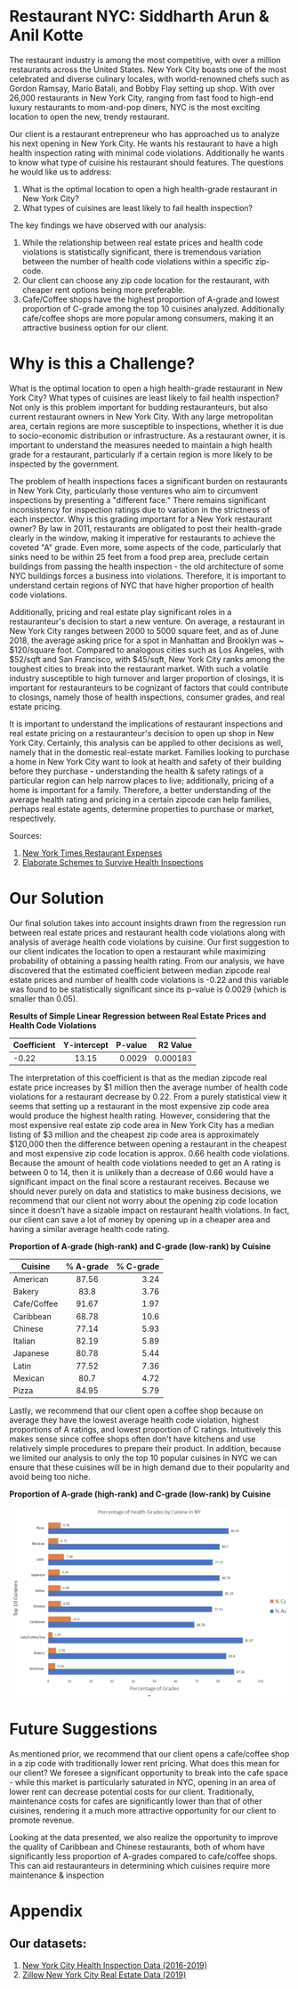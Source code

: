 # Restaurant NYC: Siddharth Arun & Anil Kotte 

The restaurant industry is among the most competitive, with over a million restaurants across the United States. New York City boasts one of the most celebrated and diverse culinary locales, with world-renowned chefs such as Gordon Ramsay, Mario Batali, and Bobby Flay setting up shop. With over 26,000 restaurants in New York City, ranging from fast food to high-end luxury restaurants to mom-and-pop diners, NYC is the most exciting location to open the new, trendy restaurant. 

Our client is a restaurant entrepreneur who has approached us to analyze his next opening in New York City. He wants his restaurant to have a high health inspection rating with minimal code violations. Additionally he wants to know what type of cuisine his restaurant should features. The questions he would like us to address: 

1. What is the optimal location to open a high health-grade restaurant in New York City? 
2. What types of cuisines are least likely to fail health inspection? 

The key findings we have observed with our analysis: 

1. While the relationship between real estate prices and health code violations is statistically significant, there is tremendous variation between the number of health code violations within a specific zip-code. 
2. Our client can choose any zip code location for the restaurant, with cheaper rent options being more preferable. 
3. Cafe/Coffee shops have the highest proportion of A-grade and lowest proportion of C-grade among the top 10 cuisines analyzed. Additionally cafe/coffee shops are more popular among consumers, making it an attractive business option for our client. 


# Why is this a Challenge? 

What is the optimal location to open a high health-grade restaurant in New York City? What types of cuisines are least likely to fail health inspection? Not only is this problem important for budding restauranteurs, but also current restaurant owners in New York City. With any large metropolitan area, certain regions are more susceptible to inspections, whether it is due to socio-economic distribution or infrastructure. As a restaurant owner, it is important to understand the measures needed to maintain a high health grade for a restaurant, particularly if a certain region is more likely to be inspected by the government. 

The problem of health inspections faces a significant burden on restaurants in New York City, particularly those ventures who aim to circumvent inspections by presenting a "different face." There remains significant inconsistency for inspection ratings due to variation in the strictness of each inspector. Why is this grading important for a New York restaurant owner? By law in 2011, restaurants are obligated to post their health-grade clearly in the window, making it imperative for restaurants to achieve the coveted "A" grade. Even more, some aspects of the code, particularly that sinks need to be within 25 feet from a food prep area, preclude certain buildings from passing the health inspection - the old architecture of some NYC buildings forces a business into violations. Therefore, it is important to understand certain regions of NYC that have higher proportion of health code violations. 

Additionally, pricing and real estate play significant roles in a restauranteur's decision to start a new venture. On average, a restaurant in New York City ranges between 2000 to 5000 square feet, and as of June 2018, the average asking price for a spot in Manhattan and Brooklyn was ~ $120/square foot. Compared to analogous cities such as Los Angeles, with $52/sqft and San Francisco, with $45/sqft, New York City ranks among the toughest cities to break into the restaurant market. With such a volatile industry susceptible to high turnover and larger proportion of closings, it is important for restauranteurs to be cognizant of factors that could contribute to closings, namely those of health inspections, consumer grades, and real estate pricing. 

It is important to understand the implications of restaurant inspections and real estate pricing on a restauranteur's decision to open up shop in New York City. Certainly, this analysis can be applied to other decisions as well, namely that in the domestic real-estate market. Families looking to purchase a home in New York City want to look at health and safety of their building before they purchase - understanding the health & safety ratings of a particular region can help narrow places to live; additionally, pricing of a home is important for a family. Therefore, a better understanding of the average health rating and pricing in a certain zipcode can help families, perhaps real estate agents, determine properties to purchase or market, respectively. 

Sources: 
1. [New York Times Restaurant Expenses](https://www.nytimes.com/2016/10/26/dining/restaurant-economics-new-york.html)
2. [Elaborate Schemes to Survive Health Inspections](https://ny.eater.com/2019/6/28/18761345/department-of-health-letter-grades-nyc-restaurant-rules)

# Our Solution

Our final solution takes into account insights drawn from the regression run between real estate prices and restaurant health code violations along with analysis of average health code violations by cuisine. Our first suggestion to our client indicates the location to open a restaurant while maximizing probability of obtaining a passing health rating. From our analysis, we have discovered that the estimated coefficient between median zipcode real estate prices and number of health code violations is -0.22 and this variable was found to be statistically significant since its p-value is 0.0029 (which is smaller than 0.05).

__Results of Simple Linear Regression between Real Estate Prices and Health Code Violations__ 

| Coefficient        |Y-intercept          | P-value  | R2 Value |
| ------------- |:-------------:| -----:|-----:|
| -0.22      | 13.15 | 0.0029 | 0.000183 |

The interpretation of this coefficient is that as the median zipcode real estate price increases by $1 million then the average number of health code violations for a restaurant decrease by 0.22. From a purely statistical view it seems that setting up a restaurant in the most expensive zip code area would produce the highest health rating. However, considering that the most expensive real estate zip code area in New York City has a median listing of $3 million and the cheapest zip code area is approximately $120,000 then the difference between opening a restaurant in the cheapest and most expensive zip code location is approx. 0.66 health code violations. Because the amount of health code violations needed to get an A rating is between 0 to 14, then it is unlikely than a decrease of 0.66 would have a significant impact on the final score a restaurant receives. Because we should never purely on data and statistics to make business decisions, we recommend that our client not worry about the opening zip code location since it doesn’t have a sizable impact on restaurant health violations. In fact, our client can save a lot of money by opening up in a cheaper area and having a similar average health code rating. 

__Proportion of A-grade (high-rank) and C-grade (low-rank) by Cuisine__

| Cuisine        | % A-grade           | % C-grade  |
| ------------- |:-------------:| -----:|
| American      | 87.56 | 3.24 |
| Bakery      | 83.8      |   3.76 |
| Cafe/Coffee | 91.67     |    1.97 |
| Caribbean      | 68.78| 10.6 |
| Chinese      | 77.14      |   5.93 |
| Italian | 82.19     |    5.89 |
| Japanese      | 80.78 | 5.44 |
| Latin      | 77.52      |   7.36 |
| Mexican | 80.7      |    4.72 |
| Pizza | 84.95      |    5.79 |

Lastly, we recommend that our client open a coffee shop because on average they have the lowest average health code violation, highest proportions of A ratings, and lowest proportion of C ratings. Intuitively this makes sense since coffee shops often don't have kitchens and use relatively simple procedures to prepare their product. In addition, because we limited our analysis to only the top 10 popular cuisines in NYC we can ensure that these cuisines will be in high demand due to their popularity and avoid being too niche.  

__Proportion of A-grade (high-rank) and C-grade (low-rank) by Cuisine__

![Test Image 1](Graph.png)

# Future Suggestions 

As mentioned prior, we recommend that our client opens a cafe/coffee shop in a zip code with traditionally lower rent pricing. What does this mean for our client? We foresee a significant opportunity to break into the cafe space - while this market is particularly saturated in NYC, opening in an area of lower rent can decrease potential costs for our client. Traditionally, maintenance costs for cafes are significantly lower than that of other cuisines, rendering it a much more attractive opportunity for our client to promote revenue. 

Looking at the data presented, we also realize the opportunity to improve the quality of Caribbean and Chinese restaurants, both of whom have significantly less proportion of A-grades compared to cafe/coffee shops. This can aid restauranteurs in determining which cuisines require more maintenance & inspection 

# Appendix 

## Our datasets: 
1. [New York City Health Inspection Data (2016-2019)](https://data.cityofnewyork.us/Health/DOHMH-New-York-City-Restaurant-Inspection-Results/43nn-pn8j)
2. [Zillow New York City Real Estate Data (2019)](https://www.zillow.com/new-york-ny/home-values/)




